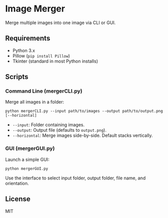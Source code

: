 # Image Merger

Merge multiple images into one image via CLI or GUI.

## Requirements
- Python 3.x
- Pillow (`pip install Pillow`)
- Tkinter (standard in most Python installs)

## Scripts

### Command Line (mergerCLI.py)
Merge all images in a folder:
```pwsh
python mergerCLI.py --input path/to/images --output path/to/output.png [--horizontal]
```
- `--input`: Folder containing images.
- `--output`: Output file (defaults to `output.png`).
- `--horizontal`: Merge images side-by-side. Default stacks vertically.

### GUI (mergerGUI.py)
Launch a simple GUI:
```pwsh
python mergerGUI.py
```
Use the interface to select input folder, output folder, file name, and orientation.

## License
MIT
